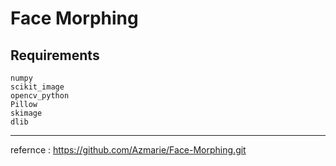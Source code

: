 Face Morphing
===================

Requirements
-------------
```
numpy
scikit_image
opencv_python
Pillow
skimage
dlib
```
-------------

refernce : https://github.com/Azmarie/Face-Morphing.git
